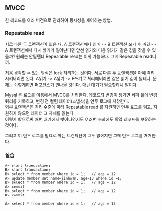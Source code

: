 ## MVCC

한 레코드를 여러 버전으로 관리하여 동시성을 제어하는 방법.

### Repeatable read

서로 다른 두 트랜잭션이 있을 때, A 트랜잭션에서 읽기 -> B 트랜잭션 쓰기 후 커밋 -> A 트랜잭션에서 다시 읽기가 일어난다면 앞선 읽기와 다음 읽기가 같은 값을 갖을 수 있을까? 
원래는 안될텐데 Repeatable read는 이게 가능하다. 그게 Repeatable read니까.    

처음 생각할 수 있는 방식은 lock 처리하는 것이다. 서로 다른 두 트랜잭션을 아예 격리 시켜버리면 된다. A읽기 -> A읽기 -> B쓰기로 처리해버리면 같은 읽기 값이 될테니. 문제는 이렇게하면 퍼포먼스가 안나올 것이다. 매번 대기가 필요할테니 말이다.    
    
Mysql 은 로그를 이용해서 MVCC를 처리한다. 레코드의 변경이 생기면 버퍼 풀에 변경 쿼리를 기록하고, 변경 전 컬럼 데이터(스냅샷)을 언두 로그에 저장한다.        
외부 트랜잭션은 격리 수준에 따라 Repeatable read 를 지원하면 언두 로그를 읽고, 지원하지 않으면 데이터 그 자체를 읽는다.     
이렇게 함으로써 매번 대기에서 벗어나면서도 여러번 조회에도 동일 레코드를 보장하는 것이다.        

그리고 이 언두 로그를 필요로 하는 트랜잭션이 모두 없어지면 그때 언두 로그를 제거한다.


### 실습
```
A> start transaction;
B> start transaction;
B> select * from member where id = 1;   // age = 12
A> update member set name=jinhwan, age=13 where id =1;
B> select * from member where id = 1;   // age = 12
A> commit
B> select * from member where id = 1;   // age = 12
B> commit

A> select * from member where id = 1;   // age = 13
```



